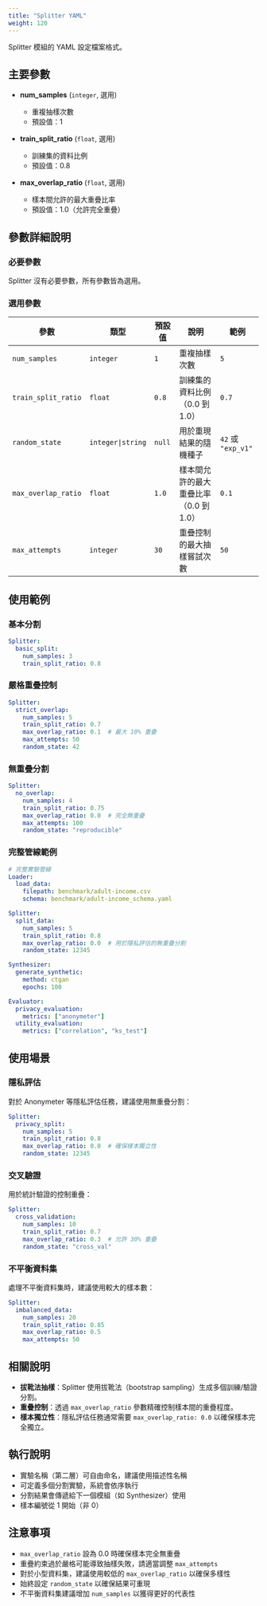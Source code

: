```yaml
---
title: "Splitter YAML"
weight: 120
---
```


Splitter 模組的 YAML 設定檔案格式。

## 主要參數

- **num_samples** (`integer`, 選用)
  - 重複抽樣次數
  - 預設值：1

- **train_split_ratio** (`float`, 選用)
  - 訓練集的資料比例
  - 預設值：0.8

- **max_overlap_ratio** (`float`, 選用)
  - 樣本間允許的最大重疊比率
  - 預設值：1.0（允許完全重疊）

## 參數詳細說明

### 必要參數

Splitter 沒有必要參數，所有參數皆為選用。

### 選用參數

| 參數 | 類型 | 預設值 | 說明 | 範例 |
|------|------|--------|------|------|
| `num_samples` | `integer` | `1` | 重複抽樣次數 | `5` |
| `train_split_ratio` | `float` | `0.8` | 訓練集的資料比例（0.0 到 1.0） | `0.7` |
| `random_state` | `integer\|string` | `null` | 用於重現結果的隨機種子 | `42` 或 `"exp_v1"` |
| `max_overlap_ratio` | `float` | `1.0` | 樣本間允許的最大重疊比率（0.0 到 1.0） | `0.1` |
| `max_attempts` | `integer` | `30` | 重疊控制的最大抽樣嘗試次數 | `50` |

## 使用範例

### 基本分割

```yaml
Splitter:
  basic_split:
    num_samples: 3
    train_split_ratio: 0.8
```

### 嚴格重疊控制

```yaml
Splitter:
  strict_overlap:
    num_samples: 5
    train_split_ratio: 0.7
    max_overlap_ratio: 0.1  # 最大 10% 重疊
    max_attempts: 50
    random_state: 42
```

### 無重疊分割

```yaml
Splitter:
  no_overlap:
    num_samples: 4
    train_split_ratio: 0.75
    max_overlap_ratio: 0.0  # 完全無重疊
    max_attempts: 100
    random_state: "reproducible"
```

### 完整管線範例

```yaml
# 完整實驗管線
Loader:
  load_data:
    filepath: benchmark/adult-income.csv
    schema: benchmark/adult-income_schema.yaml

Splitter:
  split_data:
    num_samples: 5
    train_split_ratio: 0.8
    max_overlap_ratio: 0.0  # 用於隱私評估的無重疊分割
    random_state: 12345

Synthesizer:
  generate_synthetic:
    method: ctgan
    epochs: 100

Evaluator:
  privacy_evaluation:
    metrics: ["anonymeter"]
  utility_evaluation:
    metrics: ["correlation", "ks_test"]
```

## 使用場景

### 隱私評估

對於 Anonymeter 等隱私評估任務，建議使用無重疊分割：

```yaml
Splitter:
  privacy_split:
    num_samples: 5
    train_split_ratio: 0.8
    max_overlap_ratio: 0.0  # 確保樣本獨立性
    random_state: 12345
```

### 交叉驗證

用於統計驗證的控制重疊：

```yaml
Splitter:
  cross_validation:
    num_samples: 10
    train_split_ratio: 0.7
    max_overlap_ratio: 0.3  # 允許 30% 重疊
    random_state: "cross_val"
```

### 不平衡資料集

處理不平衡資料集時，建議使用較大的樣本數：

```yaml
Splitter:
  imbalanced_data:
    num_samples: 20
    train_split_ratio: 0.85
    max_overlap_ratio: 0.5
    max_attempts: 50
```

## 相關說明

- **拔靴法抽樣**：Splitter 使用拔靴法（bootstrap sampling）生成多個訓練/驗證分割。
- **重疊控制**：透過 `max_overlap_ratio` 參數精確控制樣本間的重疊程度。
- **樣本獨立性**：隱私評估任務通常需要 `max_overlap_ratio: 0.0` 以確保樣本完全獨立。

## 執行說明

- 實驗名稱（第二層）可自由命名，建議使用描述性名稱
- 可定義多個分割實驗，系統會依序執行
- 分割結果會傳遞給下一個模組（如 Synthesizer）使用
- 樣本編號從 1 開始（非 0）

## 注意事項

- `max_overlap_ratio` 設為 0.0 時確保樣本完全無重疊
- 重疊約束過於嚴格可能導致抽樣失敗，請適當調整 `max_attempts`
- 對於小型資料集，建議使用較低的 `max_overlap_ratio` 以確保多樣性
- 始終設定 `random_state` 以確保結果可重現
- 不平衡資料集建議增加 `num_samples` 以獲得更好的代表性